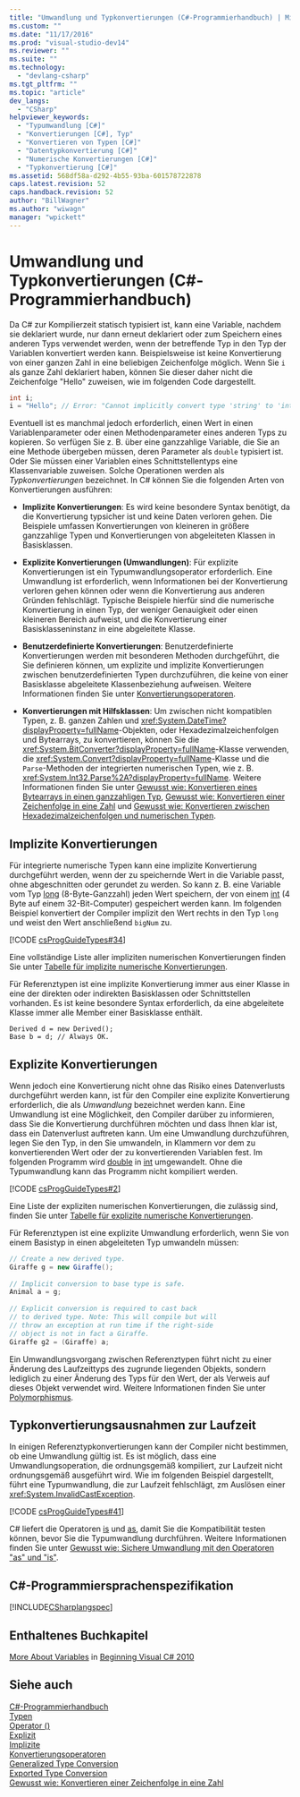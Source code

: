 ```yaml
---
title: "Umwandlung und Typkonvertierungen (C#-Programmierhandbuch) | Microsoft Docs"
ms.custom: ""
ms.date: "11/17/2016"
ms.prod: "visual-studio-dev14"
ms.reviewer: ""
ms.suite: ""
ms.technology: 
  - "devlang-csharp"
ms.tgt_pltfrm: ""
ms.topic: "article"
dev_langs: 
  - "CSharp"
helpviewer_keywords: 
  - "Typumwandlung [C#]"
  - "Konvertierungen [C#], Typ"
  - "Konvertieren von Typen [C#]"
  - "Datentypkonvertierung [C#]"
  - "Numerische Konvertierungen [C#]"
  - "Typkonvertierung [C#]"
ms.assetid: 568df58a-d292-4b55-93ba-601578722878
caps.latest.revision: 52
caps.handback.revision: 52
author: "BillWagner"
ms.author: "wiwagn"
manager: "wpickett"
---
```

# Umwandlung und Typkonvertierungen (C#-Programmierhandbuch)
Da C\# zur Kompilierzeit statisch typisiert ist, kann eine Variable, nachdem sie deklariert wurde, nur dann erneut deklariert oder zum Speichern eines anderen Typs verwendet werden, wenn der betreffende Typ in den Typ der Variablen konvertiert werden kann.  Beispielsweise ist keine Konvertierung von einer ganzen Zahl in eine beliebigen Zeichenfolge möglich.  Wenn Sie `i` als ganze Zahl deklariert haben, können Sie dieser daher nicht die Zeichenfolge "Hello" zuweisen, wie im folgenden Code dargestellt.  
  
```c#  
int i;  
i = "Hello"; // Error: "Cannot implicitly convert type 'string' to 'int'"  
```  
  
 Eventuell ist es manchmal jedoch erforderlich, einen Wert in einen Variablenparameter oder einen Methodenparameter eines anderen Typs zu kopieren.  So verfügen Sie z. B. über eine ganzzahlige Variable, die Sie an eine Methode übergeben müssen, deren Parameter als `double` typisiert ist.  Oder Sie müssen einer Variablen eines Schnittstellentyps eine Klassenvariable zuweisen.  Solche Operationen werden als *Typkonvertierungen* bezeichnet.  In C\# können Sie die folgenden Arten von Konvertierungen ausführen:  
  
-   **Implizite Konvertierungen**: Es wird keine besondere Syntax benötigt, da die Konvertierung typsicher ist und keine Daten verloren gehen.  Die Beispiele umfassen Konvertierungen von kleineren in größere ganzzahlige Typen und Konvertierungen von abgeleiteten Klassen in Basisklassen.  
  
-   **Explizite Konvertierungen \(Umwandlungen\)**: Für explizite Konvertierungen ist ein Typumwandlungsoperator erforderlich.  Eine Umwandlung ist erforderlich, wenn Informationen bei der Konvertierung verloren gehen können oder wenn die Konvertierung aus anderen Gründen fehlschlägt. Typische Beispiele hierfür sind die numerische Konvertierung in einen Typ, der weniger Genauigkeit oder einen kleineren Bereich aufweist, und die Konvertierung einer Basisklasseninstanz in eine abgeleitete Klasse.  
  
-   **Benutzerdefinierte Konvertierungen**: Benutzerdefinierte Konvertierungen werden mit besonderen Methoden durchgeführt, die Sie definieren können, um explizite und implizite Konvertierungen zwischen benutzerdefinierten Typen durchzuführen, die keine von einer Basisklasse abgeleitete Klassenbeziehung aufweisen.  Weitere Informationen finden Sie unter [Konvertierungsoperatoren](../../../csharp/programming-guide/statements-expressions-operators/conversion-operators.md).  
  
-   **Konvertierungen mit Hilfsklassen**: Um zwischen nicht kompatiblen Typen, z. B. ganzen Zahlen und <xref:System.DateTime?displayProperty=fullName>\-Objekten, oder Hexadezimalzeichenfolgen und Bytearrays, zu konvertieren, können Sie die <xref:System.BitConverter?displayProperty=fullName>\-Klasse verwenden, die <xref:System.Convert?displayProperty=fullName>\-Klasse und die `Parse`\-Methoden der integrierten numerischen Typen, wie z. B. <xref:System.Int32.Parse%2A?displayProperty=fullName>.  Weitere Informationen finden Sie unter [Gewusst wie: Konvertieren eines Bytearrays in einen ganzzahligen Typ](../../../csharp/programming-guide/types/how-to-convert-a-byte-array-to-an-int.md), [Gewusst wie: Konvertieren einer Zeichenfolge in eine Zahl](../../../csharp/programming-guide/types/how-to-convert-a-string-to-a-number.md) und [Gewusst wie: Konvertieren zwischen Hexadezimalzeichenfolgen und numerischen Typen](../../../csharp/programming-guide/types/how-to-convert-between-hexadecimal-strings-and-numeric-types.md).  
  
## Implizite Konvertierungen  
 Für integrierte numerische Typen kann eine implizite Konvertierung durchgeführt werden, wenn der zu speichernde Wert in die Variable passt, ohne abgeschnitten oder gerundet zu werden.  So kann z. B. eine Variable vom Typ [long](../../../csharp/language-reference/keywords/long.md) \(8\-Byte\-Ganzzahl\) jeden Wert speichern, der von einem [int](../../../csharp/language-reference/keywords/int.md) \(4 Byte auf einem 32\-Bit\-Computer\) gespeichert werden kann.  Im folgenden Beispiel konvertiert der Compiler implizit den Wert rechts in den Typ `long` und weist den Wert anschließend `bigNum` zu.  
  
 [!CODE [csProgGuideTypes#34](../CodeSnippet/VS_Snippets_VBCSharp/CsProgGuideTypes#34)]  
  
 Eine vollständige Liste aller impliziten numerischen Konvertierungen finden Sie unter [Tabelle für implizite numerische Konvertierungen](../../../csharp/language-reference/keywords/implicit-numeric-conversions-table.md).  
  
 Für Referenztypen ist eine implizite Konvertierung immer aus einer Klasse in eine der direkten oder indirekten Basisklassen oder Schnittstellen vorhanden.  Es ist keine besondere Syntax erforderlich, da eine abgeleitete Klasse immer alle Member einer Basisklasse enthält.  
  
```  
Derived d = new Derived();  
Base b = d; // Always OK.  
```  
  
## Explizite Konvertierungen  
 Wenn jedoch eine Konvertierung nicht ohne das Risiko eines Datenverlusts durchgeführt werden kann, ist für den Compiler eine explizite Konvertierung erforderlich, die als *Umwandlung* bezeichnet werden kann.  Eine Umwandlung ist eine Möglichkeit, den Compiler darüber zu informieren, dass Sie die Konvertierung durchführen möchten und dass Ihnen klar ist, dass ein Datenverlust auftreten kann.  Um eine Umwandlung durchzuführen, legen Sie den Typ, in den Sie umwandeln, in Klammern vor dem zu konvertierenden Wert oder der zu konvertierenden Variablen fest.  Im folgenden Programm wird [double](../../../csharp/language-reference/keywords/double.md) in [int](../../../csharp/language-reference/keywords/int.md) umgewandelt.  Ohne die Typumwandlung kann das Programm nicht kompiliert werden.  
  
 [!CODE [csProgGuideTypes#2](../CodeSnippet/VS_Snippets_VBCSharp/CsProgGuideTypes#2)]  
  
 Eine Liste der expliziten numerischen Konvertierungen, die zulässig sind, finden Sie unter [Tabelle für explizite numerische Konvertierungen](../../../csharp/language-reference/keywords/explicit-numeric-conversions-table.md).  
  
 Für Referenztypen ist eine explizite Umwandlung erforderlich, wenn Sie von einem Basistyp in einen abgeleiteten Typ umwandeln müssen:  
  
```c#  
// Create a new derived type.  
Giraffe g = new Giraffe();  
  
// Implicit conversion to base type is safe.  
Animal a = g;  
  
// Explicit conversion is required to cast back  
// to derived type. Note: This will compile but will  
// throw an exception at run time if the right-side  
// object is not in fact a Giraffe.  
Giraffe g2 = (Giraffe) a;  
```  
  
 Ein Umwandlungsvorgang zwischen Referenztypen führt nicht zu einer Änderung des Laufzeittyps des zugrunde liegenden Objekts, sondern lediglich zu einer Änderung des Typs für den Wert, der als Verweis auf dieses Objekt verwendet wird.  Weitere Informationen finden Sie unter [Polymorphismus](../../../csharp/programming-guide/classes-and-structs/polymorphism.md).  
  
## Typkonvertierungsausnahmen zur Laufzeit  
 In einigen Referenztypkonvertierungen kann der Compiler nicht bestimmen, ob eine Umwandlung gültig ist.  Es ist möglich, dass eine Umwandlungsoperation, die ordnungsgemäß kompiliert, zur Laufzeit nicht ordnungsgemäß ausgeführt wird.  Wie im folgenden Beispiel dargestellt, führt eine Typumwandlung, die zur Laufzeit fehlschlägt, zm Auslösen einer <xref:System.InvalidCastException>.  
  
 [!CODE [csProgGuideTypes#41](../CodeSnippet/VS_Snippets_VBCSharp/CsProgGuideTypes#41)]  
  
 C\# liefert die Operatoren [is](../../../csharp/language-reference/keywords/is.md) und [as](../../../csharp/language-reference/keywords/as.md), damit Sie die Kompatibilität testen können, bevor Sie die Typumwandlung durchführen.  Weitere Informationen finden Sie unter [Gewusst wie: Sichere Umwandlung mit den Operatoren "as" und "is"](../../../csharp/programming-guide/types/how-to-safely-cast-by-using-as-and-is-operators.md).  
  
## C\#\-Programmiersprachenspezifikation  
 [!INCLUDE[CSharplangspec](../../../csharp/language-reference/keywords/includes/csharplangspec_md.md)]  
  
## Enthaltenes Buchkapitel  
 [More About Variables](http://go.microsoft.com/fwlink/?LinkId=221230) in [Beginning Visual C\# 2010](http://go.microsoft.com/fwlink/?LinkId=221214)  
  
## Siehe auch  
 [C\#\-Programmierhandbuch](../../../csharp/programming-guide/index.md)   
 [Typen](../../../csharp/programming-guide/types/index.md)   
 [Operator \(\)](../../../csharp/language-reference/operators/invocation-operator.md)   
 [Explizit](../../../csharp/language-reference/keywords/explicit.md)   
 [Implizite](../../../csharp/language-reference/keywords/implicit.md)   
 [Konvertierungsoperatoren](../../../csharp/programming-guide/statements-expressions-operators/conversion-operators.md)   
 [Generalized Type Conversion](../Topic/Generalized%20Type%20Conversion.md)   
 [Exported Type Conversion](http://msdn.microsoft.com/de-de/1dfe55f4-07a2-4b61-aabf-a8cf65783a6b)   
 [Gewusst wie: Konvertieren einer Zeichenfolge in eine Zahl](../../../csharp/programming-guide/types/how-to-convert-a-string-to-a-number.md)